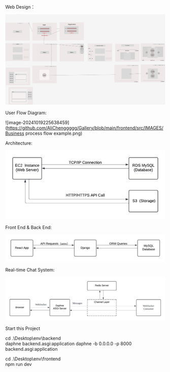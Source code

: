

Web Design：

![image-20241019225638459](https://github.com/AliChenggggg/Gallery/blob/main/frontend/src/IMAGES/Untitled.png)

User Flow Diagram:

![image-20241019225638459](https://github.com/AliChenggggg/Gallery/blob/main/frontend/src/IMAGES/Business process flow example.png)

Architecture:

![image-20241019225702689](https://github.com/AliChenggggg/Gallery/blob/main/frontend/src/IMAGES/Gallery_Project_Summary1.jpg)



Front End & Back End:

![image-20241019225738992](https://github.com/AliChenggggg/Gallery/blob/main/frontend/src/IMAGES/Gallery_Project_Summary2.jpg)





Real-time Chat System:

![image-20241019225746454](https://github.com/AliChenggggg/Gallery/blob/main/frontend/src/IMAGES/Gallery_Project_Summary3.jpg)



Start this Project

cd .\Desktop\env\backend        
daphne backend.asgi:application
daphne -b 0.0.0.0 -p 8000 backend.asgi:application



cd .\Desktop\env\frontend        
npm run dev







